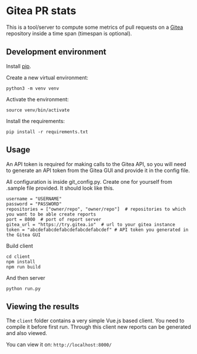 

# Gitea PR stats

This is a tool/server to compute some metrics of pull requests on a [Gitea](https://gitea.io/en-us/) repository inside a time span (timespan is optional).

## Development environment
Install [pip](https://pypi.python.org/pypi/pip).

Create a new virtual environment:

    python3 -m venv venv
    
Activate the environment:

    source venv/bin/activate

Install the requirements:

    pip install -r requirements.txt


## Usage
An API token is required for making calls to the Gitea API, so you will need to generate an API token from the Gitea GUI and provide it in the config file.

All configuration is inside git_config.py. Create one for yourself from .sample file provided. It should look like this.

	username = "USERNAME"
	password = "PASSWORD"	
	repositories = ["owner/repo", "owner/repo"]  # repositories to which you want to be able create reports
	port = 8000  # port of report server
	gitea_url = "https://try.gitea.io"  # url to your gitea instance
	token = "abcdefabcdefabcdefabcdefabcdef" # API token you generated in the Gitea GUI

Build client

	cd client
	npm install
	npm run build

And then server

    python run.py


## Viewing the results

The `client` folder contains a very simple Vue.js based client.
 You need to compile it before first run. Through this client new reports can be generated and also viewed.

 You can view it on: `http://localhost:8000/` 

